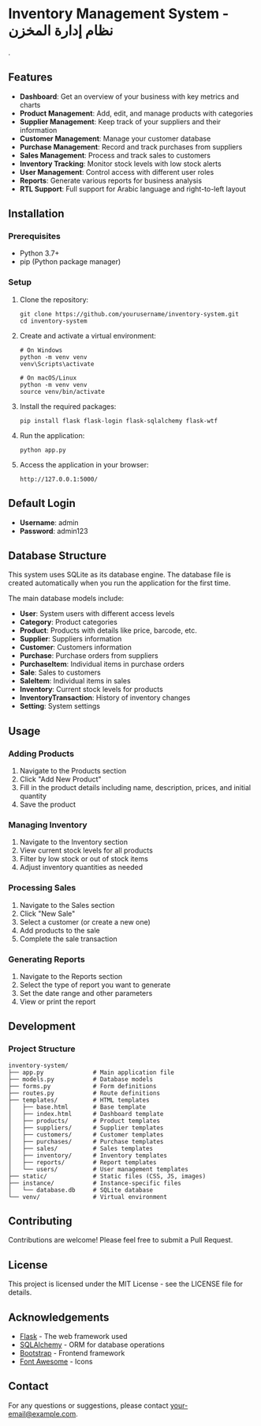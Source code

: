 # Inventory Management System - نظام إدارة    المخزن

.

## Features

- **Dashboard**: Get an overview of your business with key metrics and charts
- **Product Management**: Add, edit, and manage products with categories
- **Supplier Management**: Keep track of your suppliers and their information
- **Customer Management**: Manage your customer database
- **Purchase Management**: Record and track purchases from suppliers
- **Sales Management**: Process and track sales to customers
- **Inventory Tracking**: Monitor stock levels with low stock alerts
- **User Management**: Control access with different user roles
- **Reports**: Generate various reports for business analysis
- **RTL Support**: Full support for Arabic language and right-to-left layout

## Installation

### Prerequisites

- Python 3.7+
- pip (Python package manager)

### Setup

1. Clone the repository:
   ```
   git clone https://github.com/yourusername/inventory-system.git
   cd inventory-system
   ```

2. Create and activate a virtual environment:
   ```
   # On Windows
   python -m venv venv
   venv\Scripts\activate

   # On macOS/Linux
   python -m venv venv
   source venv/bin/activate
   ```

3. Install the required packages:
   ```
   pip install flask flask-login flask-sqlalchemy flask-wtf
   ```

4. Run the application:
   ```
   python app.py
   ```

5. Access the application in your browser:
   ```
   http://127.0.0.1:5000/
   ```

## Default Login

- **Username**: admin
- **Password**: admin123

## Database Structure

This system uses SQLite as its database engine. The database file is created automatically when you run the application for the first time.

The main database models include:

- **User**: System users with different access levels
- **Category**: Product categories
- **Product**: Products with details like price, barcode, etc.
- **Supplier**: Suppliers information
- **Customer**: Customers information
- **Purchase**: Purchase orders from suppliers
- **PurchaseItem**: Individual items in purchase orders
- **Sale**: Sales to customers
- **SaleItem**: Individual items in sales
- **Inventory**: Current stock levels for products
- **InventoryTransaction**: History of inventory changes
- **Setting**: System settings

## Usage

### Adding Products

1. Navigate to the Products section
2. Click "Add New Product"
3. Fill in the product details including name, description, prices, and initial quantity
4. Save the product

### Managing Inventory

1. Navigate to the Inventory section
2. View current stock levels for all products
3. Filter by low stock or out of stock items
4. Adjust inventory quantities as needed

### Processing Sales

1. Navigate to the Sales section
2. Click "New Sale"
3. Select a customer (or create a new one)
4. Add products to the sale
5. Complete the sale transaction

### Generating Reports

1. Navigate to the Reports section
2. Select the type of report you want to generate
3. Set the date range and other parameters
4. View or print the report

## Development

### Project Structure

```
inventory-system/
├── app.py              # Main application file
├── models.py           # Database models
├── forms.py            # Form definitions
├── routes.py           # Route definitions
├── templates/          # HTML templates
│   ├── base.html       # Base template
│   ├── index.html      # Dashboard template
│   ├── products/       # Product templates
│   ├── suppliers/      # Supplier templates
│   ├── customers/      # Customer templates
│   ├── purchases/      # Purchase templates
│   ├── sales/          # Sales templates
│   ├── inventory/      # Inventory templates
│   ├── reports/        # Report templates
│   └── users/          # User management templates
├── static/             # Static files (CSS, JS, images)
├── instance/           # Instance-specific files
│   └── database.db     # SQLite database
└── venv/               # Virtual environment
```

## Contributing

Contributions are welcome! Please feel free to submit a Pull Request.

## License

This project is licensed under the MIT License - see the LICENSE file for details.

## Acknowledgements

- [Flask](https://flask.palletsprojects.com/) - The web framework used
- [SQLAlchemy](https://www.sqlalchemy.org/) - ORM for database operations
- [Bootstrap](https://getbootstrap.com/) - Frontend framework
- [Font Awesome](https://fontawesome.com/) - Icons

## Contact

For any questions or suggestions, please contact [your-email@example.com](mailto:your-email@example.com).
